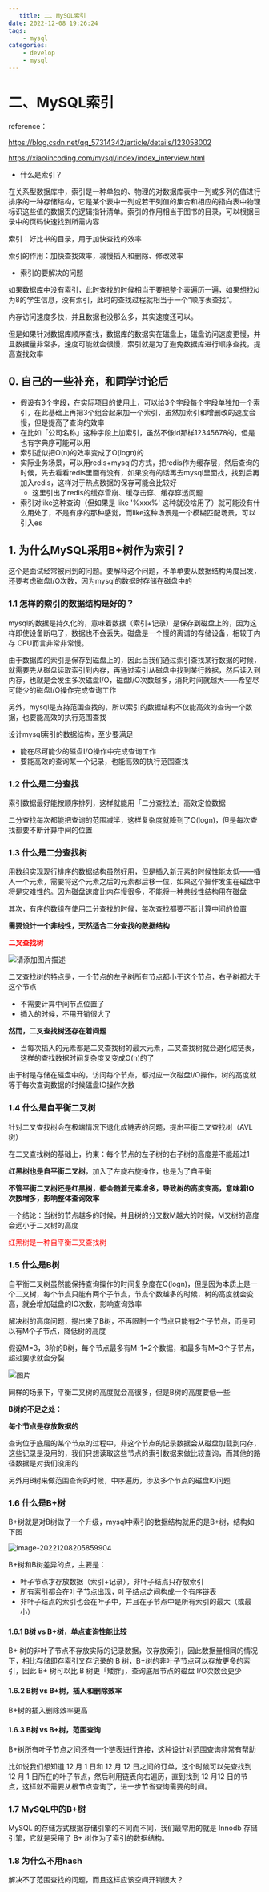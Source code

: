 ```yaml
---
   title: 二、MySQL索引
date: 2022-12-08 19:26:24
tags:
	- mysql
categories:
	- develop
	- mysql
---
```


# 二、MySQL索引

reference：

https://blog.csdn.net/qq_57314342/article/details/123058002

https://xiaolincoding.com/mysql/index/index_interview.html

- 什么是索引？

在关系型数据库中，索引是一种单独的、物理的对数据库表中一列或多列的值进行排序的一种存储结构，它是某个表中一列或若干列值的集合和相应的指向表中物理标识这些值的数据页的逻辑指针清单。索引的作用相当于图书的目录，可以根据目录中的页码快速找到所需内容

索引：好比书的目录，用于加快查找的效率

索引的作用：加快查找效率，减慢插入和删除、修改效率

- 索引的要解决的问题

如果数据库中没有索引，此时查找的时候相当于要把整个表遍历一遍，如果想找id为8的学生信息，没有索引，此时的查找过程就相当于一个“顺序表查找”。

内存访问速度多快，并且数据也没那么多，其实速度还可以。

但是如果针对数据库顺序查找，数据库的数据实在磁盘上，磁盘访问速度更慢，并且数据量非常多，速度可能就会很慢，索引就是为了避免数据库进行顺序查找，提高查找效率

## 0. 自己的一些补充，和同学讨论后

- 假设有3个字段，在实际项目的使用上，可以给3个字段每个字段单独加一个索引，在此基础上再把3个组合起来加一个索引，虽然加索引和增删改的速度会慢，但是提高了查询的效率
- 在比如「公司名称」这种字段上加索引，虽然不像id那样12345678的，但是也有字典序可能可以用
- 索引近似把O(n)的效率变成了O(logn)的
- 实际业务场景，可以用redis+mysql的方式，把redis作为缓存层，然后查询的时候，先去看看redis里面有没有，如果没有的话再去mysql里面找，找到后再加入redis，这样对于热点数据的保存可能会比较好
  - 这里引出了redis的缓存雪崩、缓存击穿、缓存穿透问题
- 索引对like这种查询（但如果是 like '%xxx%' 这种就没啥用了）就可能没有什么用处了，不是有序的那种感觉，而like这种场景是一个模糊匹配场景，可以引入es

## 1. 为什么MySQL采用B+树作为索引？

这个是面试经常被问到的问题。要解释这个问题，不单单要从数据结构角度出发，还要考虑磁盘I/O次数，因为mysql的数据时存储在磁盘中的

### 1.1 怎样的索引的数据结构是好的？

mysql的数据是持久化的，意味着数据（索引+记录）是保存到磁盘上的，因为这样即使设备断电了，数据也不会丢失。磁盘是一个慢的离谱的存储设备，相较于内存 CPU而言非常非常慢。

由于数据库的索引是保存到磁盘上的，因此当我们通过索引查找某行数据的时候，就需要先从磁盘读取索引到内存，再通过索引从磁盘中找到某行数据，然后读入到内存，也就是会发生多次磁盘I/O，磁盘I/O次数越多，消耗时间就越大——希望尽可能少的磁盘I/O操作完成查询工作

另外，mysql是支持范围查找的，所以索引的数据结构不仅能高效的查询一个数据，也要能高效的执行范围查找

设计mysql索引的数据结构，至少要满足

- 能在尽可能少的磁盘I/O操作中完成查询工作
- 要能高效的查询某一个记录，也能高效的执行范围查找

### 1.2 什么是二分查找

索引数据最好能按顺序排列，这样就能用「二分查找法」高效定位数据

二分查找每次都能把查询的范围减半，这样复杂度就降到了O(logn)，但是每次查找都要不断计算中间的位置

### 1.3 什么是二分查找树

用数组实现现行排序的数据结构虽然好用，但是插入新元素的时候性能太低——插入一个元素，需要将这个元素之后的元素都后移一位，如果这个操作发生在磁盘中将是灾难性的。因为磁盘速度比内存慢很多，不能将一种共线性结构用在磁盘

其次，有序的数组在使用二分查找的时候，每次查找都要不断计算中间的位置

**需要设计一个非线性，天然适合二分查找的数据结构**

<font color='red'>**二叉查找树**</font> 

![请添加图片描述](https://img-blog.csdnimg.cn/49cb4df3fb7d4accbc75f6970ff1d0ea.gif)

二叉查找树的特点是，一个节点的左子树所有节点都小于这个节点，右子树都大于这个节点

- 不需要计算中间节点位置了
- 插入的时候，不用开销很大了

**然而，二叉查找树还存在着问题**

- 当每次插入的元素都是二叉查找树的最大元素，二叉查找树就会退化成链表，这样的查找数据时间复杂度又变成O(n)的了

由于树是存储在磁盘中的，访问每个节点，都对应一次磁盘I/O操作，树的高度就等于每次查询数据的时候磁盘IO操作次数

### 1.4 什么是自平衡二叉树

针对二叉查找树会在极端情况下退化成链表的问题，提出平衡二叉查找树（AVL树）

在二叉查找树的基础上，约束：每个节点的左子树的右子树的高度差不能超过1

**红黑树也是自平衡二叉树**，加入了左旋右旋操作，也是为了自平衡

**不管平衡二叉树还是红黑树，都会随着元素增多，导致树的高度变高，意味着IO次数增多，影响整体查询效率**

一个结论：当树的节点越多的时候，并且树的分叉数M越大的时候，M叉树的高度会远小于二叉树的高度

<font color='red'>红黑树是一种自平衡二叉查找树</font> 

### 1.5 什么是B树

自平衡二叉树虽然能保持查询操作的时间复杂度在O(logn)，但是因为本质上是一个二叉树，每个节点只能有两个子节点，节点个数越多的时候，树的高度就会变高，就会增加磁盘的IO次数，影响查询效率

解决树的高度问题，提出来了B树，不再限制一个节点只能有2个子节点，而是可以有M个子节点，降低树的高度

假设M=3，3阶的B树，每个节点最多有M-1=2个数据，和最多有M=3个子节点，超过要求就会分裂

![图片](https://img-blog.csdnimg.cn/img_convert/341cedca6863fcd0624febd835165ae2.gif)

同样的场景下，平衡二叉树的高度就会高很多，但是B树的高度要低一些

**B树的不足之处：**

**每个节点是存放数据的**

查询位于底层的某个节点的过程中，非这个节点的记录数据会从磁盘加载到内存，这些记录是没用的，我们只想读取这些节点的索引数据来做比较查询，而其他的路径数据是对我们没用的

另外用B树来做范围查询的时候，中序遍历，涉及多个节点的磁盘IO问题

### 1.6 什么是B+树

B+树就是对B树做了一个升级，mysql中索引的数据结构就用的是B+树，结构如下图

![image-20221208205859904](http://yixuan004.oss-cn-hangzhou.aliyuncs.com/img/image-20221208205859904.png)

B+树和B树差异的点，主要是：

- 叶子节点才存放数据（索引+记录），非叶子结点只存放索引
- 所有索引都会在叶子节点出现，叶子结点之间构成一个有序链表
- 非叶子结点的索引也会在叶子中，并且在子节点中是所有索引的最大（或最小）

#### 1.6.1 B树 vs B+树，单点查询性能比较

B+ 树的非叶子节点不存放实际的记录数据，仅存放索引，因此数据量相同的情况下，相比存储即存索引又存记录的 B 树，B+树的非叶子节点可以存放更多的索引，因此 B+ 树可以比 B 树更「矮胖」，查询底层节点的磁盘 I/O次数会更少

#### 1.6.2 B树 vs B+树，插入和删除效率

B+树的插入删除效率更高

#### 1.6.3 B树 vs B+树，范围查询

B+树所有叶子节点之间还有一个链表进行连接，这种设计对范围查询非常有帮助

比如说我们想知道 12 月 1 日和 12 月 12 日之间的订单，这个时候可以先查找到 12 月 1 日所在的叶子节点，然后利用链表向右遍历，直到找到 12 月12 日的节点，这样就不需要从根节点查询了，进一步节省查询需要的时间。

### 1.7 MySQL中的B+树

MySQL 的存储方式根据存储引擎的不同而不同，我们最常用的就是 Innodb 存储引擎，它就是采用了 B+ 树作为了索引的数据结构。

### 1.8 为什么不用hash

解决不了范围查找的问题，而且这样应该空间开销很大？





























